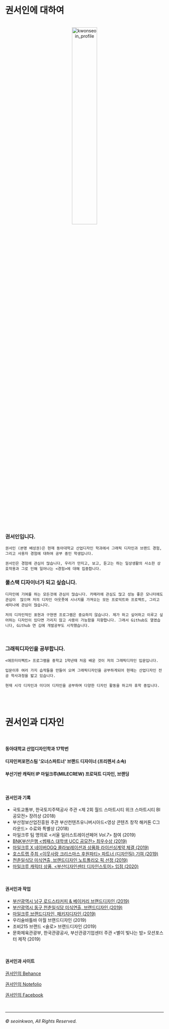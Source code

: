 
# 권서인에 대하여



<br>

<center><img src="https://user-images.githubusercontent.com/59531320/71925402-4fcec480-31d4-11ea-9668-45674c39b1a6.jpg" width="40%" height="40%" title="권서인의 초상  (2020, 캔버스에 유채)" alt="kwonseoin_profile"></img></center>
<br>



### 권서인입니다.

`권서인 (본명 배성권)은 현재 동아대학교 산업디자인 학과에서 그래픽 디자인과 브랜드 경험, 그리고 사용자 경험에 대하여 공부 중인 학생입니다.`

`권서인은 경험에 관심이 많습니다, 우리가 만지고, 보고, 듣고는 하는 일상생활의 사소한 상호작용과 그로 인해 일어나는 <경험>에 대해 집중합니다.`

### 풀스택 디자이너가 되고 싶습니다.

`디자인에 기여를 하는 모든것에 관심이 많습니다. 카메라에 관심도 많고 성능 좋은 모니터에도 관심이  많으며 저의 디자인 아웃풋에 시너지를 가져오는 모든 프로덕트와 프로젝트, 그리고 세미나에 관심이 많습니다.`

`저의 디자인적인 표현과 구현엔 프로그램은 중요하지 않습니다. 제가 하고 싶어하고 이루고 싶어하는 디자인이 있다면 가리지 않고 사용이 가능함을 지향합니다. 그래서 Github도 열였습니다, Github 연 김에 개발공부도 시작했습니다.`


 <br>

### 그래픽디자인을 공부합니다.

`<애프터이펙트> 프로그램을 중학교 1학년때 처음 배운 것이 저의 그래픽디자인 입문입니다.`

`입문이후 여러 가지 습작들을 만들어 오며 그래픽디자인을 공부하게되어
현재는 산업디자인 전공 학사과정을 밟고 있습니다.`

`현재 시각 디자인과 미디어 디자인을 공부하며
다양한 디자인 활동을 하고자 휴학 중입니다.`

<br>
<br>


# 권서인과 디자인

<br>

#### 동아대학교 산업디자인학과 17학번

#### 디자인퍼포먼스팀 '오너스파트너' **브랜드 디자이너** (프리렌서 소속)

#### 부산기반 캐릭터 IP 마일크루(MILECREW) **프로덕트 디자인, 브랜딩**

<br>


#### 권서인과 기록

  * 국토교통부, 한국토지주택공사 주관 <제 2회 월드 스마트시티 위크 스마트시티 BI 공모전>  장려상 (2018)
  * 부산정보산업진흥원 주관 부산컨텐츠유니버시아드<영상 콘텐츠 창작 해커톤 C그라운드> 수료와 특별상 (2018)
  * 마일크루 팀 명의로 <서울 일러스트레이션페어 *Vol.7*> 참여 (2019)
  * [BNK부산은행 <썸패스 대학생 UCC 공모전> 최우수상 (2019)](https://youtu.be/S20EcAVuHNs)
  * [마일크루 X 네이버OGQ 콜라보레이션과 상품화 라이선싱계약 체결 (2019)](https://smartstore.naver.com/ptsstore)
  * [호스트랩 주최 <이웃사랑 크리스마스 후원파티> 파트너 (디자인팀) 기여 (2019)](https://www.facebook.com/HOSTLAB.kr)
  * [천춘일식당 미식연출, 브랜드디자인 노트폴리오 픽 선정 (2019)](https://notefolio.net/seonqwer/154791)
  * [마일크루 캐릭터 상품, <부산디자인센터 디자인스토어> 입점 (2020)](https://www.instagram.com/p/B6SJ1PJnHWp/?utm_source=ig_web_button_share_sheet)


  <br>


#### 권서인과 작업

  * [부산광역시 남구 로드스타커피 & 베이커리 브랜드디자인 (2019)](https://www.behance.net/gallery/81270285/ROADSTAR-COFFEE-BRANDING)
  * [부산광역시 동구 천춘일식당 미식연출, 브랜드디자인 (2019)](https://www.behance.net/gallery/87072875/-%28Cheon-Chunill-Dining-Branding%29)
  * [마일크루 브랜드디자인, 패키지디자인 (2019)](https://www.instagram.com/milecrew/)
  * 우리술바틀바 아월 브랜드디자인 (2019)
  * 조비215 브랜드 <술로> 브랜드디자인 (2019)
  * 문화체육관광부, 한국관광공사, 부산관광기업센터 주관 <별이 빛나는 밤> 모션포스터 제작 (2019)

<br>


#### 권서인과 사이트

[권서인의 Behance](https://www.behance.net/pepper653910e4)

[권서인의 Notefolio](https://notefolio.net/seonqwer)

[권서인의 Facebook](fb.com/seonqwer)



<br>

<hr>

###### © seoinkwon, All Rights Reserved.

<br>


